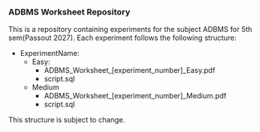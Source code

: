 ### ADBMS Worksheet Repository
This is a repository containing experiments for the subject ADBMS for 5th sem(Passout 2027). Each experiment follows the following structure:
- ExperimentName:
  - Easy:
    - ADBMS_Worksheet_[experiment_number]_Easy.pdf
    - script.sql
  - Medium
    - ADBMS_Worksheet_[experiment_number]_Medium.pdf
    - script.sql

This structure is subject to change.
